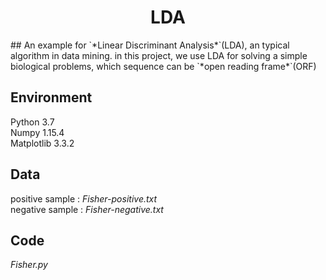 <h1 align="center">LDA</h1>
## An example for `*Linear Discriminant Analysis*`(LDA), an typical algorithm in data mining. 
 in this project, we use LDA for solving a simple biological problems, which sequence can be `*open reading frame*`(ORF)

## Environment
Python 3.7  
Numpy 1.15.4  
Matplotlib 3.3.2  
 
## Data
positive sample : *Fisher-positive.txt*  
negative sample : *Fisher-negative.txt*  

## Code
*Fisher.py*  

